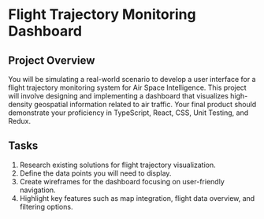 # Flight Trajectory Monitoring Dashboard

## Project Overview

You will be simulating a real-world scenario to develop a user interface for a flight trajectory monitoring system for Air Space Intelligence. This project will involve designing and implementing a dashboard that visualizes high-density geospatial information related to air traffic. Your final product should demonstrate your proficiency in TypeScript, React, CSS, Unit Testing, and Redux.

## Tasks

1. Research existing solutions for flight trajectory visualization.
2. Define the data points you will need to display.
3. Create wireframes for the dashboard focusing on user-friendly navigation.
4. Highlight key features such as map integration, flight data overview, and filtering options.
